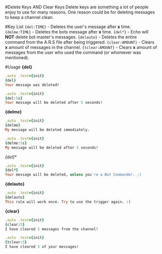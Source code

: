 #Delete Keys AND Clear Keys
Delete keys are something a lot of people enjoy to use for many reasons. One reason could be for deleting messages to keep a channel clean.

#Key List
`{del:TIME}` - Deletes the user's message after **x** time.
`{delme:TIME}` - Deletes the bots message after **x** time.
`{del*}` - Echo will **NOT** delete bot master's messages.
`{delauto}` - Deletes the entire command from the A.R.S file after being triggered.
`{clear:AMOUNT}` - Clears **x** amount of messages in the channel.
`{tclear:AMOUNT}` - Clears **x** amount of messages from the user who used the command (or whomever was mentioned).

#Usage
**{del}**
```ruby
.auto .test={init}
{del}
Your message was deleted!
```
```ruby
.auto .test={init}
{del:5s}
Your message will be deleted after 5 seconds!
```

**{delme}**
```ruby
.auto .test={init}
{delme}
My message will be deleted immediately.
```
```ruby
.auto .test={init}
{delme:5s}
My message will be deleted after 5 seconds!
```

**{del*}**
```ruby
.auto .test={init}
{del*}
Your message will be deleted, unless you're a Bot Commander. ;)
```

**{delauto}**
```ruby
.auto .test={init}
{delauto}
This rule will work once. Try to use the trigger again. :)
```

**{clear}**
```ruby
.auto .test={init}
{clear:5}
I have cleared 5 messages from the channel!
```
```ruby
.auto .test={init}
{tclear:5}
I have cleared 5 of your messages!
```